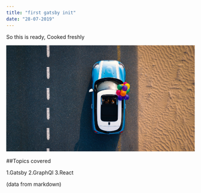 ```yaml
---
title: "first gatsby init"
date: "28-07-2019"
---
```


So this is ready,
Cooked freshly


![Car](./car.jpg)


##Topics covered

1.Gatsby
2.GraphQl
3.React

 (data from markdown)
